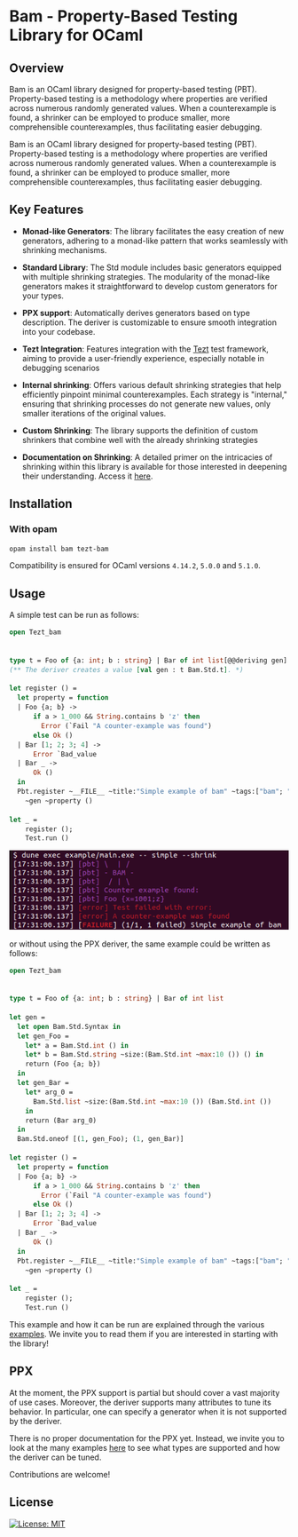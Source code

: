 # Bam - Property-Based Testing Library for OCaml

## Overview

Bam is an OCaml library designed for property-based testing (PBT).
Property-based testing is a methodology where properties are verified
across numerous randomly generated values. When a counterexample is
found, a shrinker can be employed to produce smaller, more
comprehensible counterexamples, thus facilitating easier debugging.

Bam is an OCaml library designed for property-based testing (PBT).
Property-based testing is a methodology where properties are verified
across numerous randomly generated values. When a counterexample is
found, a shrinker can be employed to produce smaller, more
comprehensible counterexamples, thus facilitating easier debugging.

## Key Features

- **Monad-like Generators**: The library facilitates the easy creation of
  new generators, adhering to a monad-like pattern that works
  seamlessly with shrinking mechanisms.

- **Standard Library**: The Std module includes basic generators
  equipped with multiple shrinking strategies. The modularity of the
  monad-like generators makes it straightforward to develop custom
  generators for your types.

- **PPX support**: Automatically derives generators based on type
    description. The deriver is customizable to ensure smooth
    integration into your codebase.

- **Tezt Integration**: Features integration with the
    [Tezt](https://gitlab.com/nomadic-labs/tezt) test framework,
    aiming to provide a user-friendly experience, especially notable
    in debugging scenarios

- **Internal shrinking**: Offers various default shrinking strategies
    that help efficiently pinpoint minimal counterexamples. Each
    strategy is "internal," ensuring that shrinking processes do not
    generate new values, only smaller iterations of the original
    values.

- **Custom Shrinking**: The library supports the definition of custom
  shrinkers that combine well with the already shrinking strategies

- **Documentation on Shrinking**: A detailed primer on the intricacies
  of shrinking within this library is available for those interested
  in deepening their understanding. Access it
  [here](https://francoisthire.github.io/bam/bam/shrinking.html).

## Installation

### With opam

```bash
opam install bam tezt-bam
```

Compatibility is ensured for OCaml versions `4.14.2`, `5.0.0` and
`5.1.0`.

## Usage

A simple test can be run as follows:

```ocaml
open Tezt_bam


type t = Foo of {a: int; b : string} | Bar of int list[@@deriving gen]
(** The deriver creates a value [val gen : t Bam.Std.t]. *)

let register () =
  let property = function
  | Foo {a; b} ->
      if a > 1_000 && String.contains b 'z' then
        Error (`Fail "A counter-example was found")
      else Ok ()
  | Bar [1; 2; 3; 4] ->
      Error `Bad_value
  | Bar _ ->
      Ok ()
  in  
  Pbt.register ~__FILE__ ~title:"Simple example of bam" ~tags:["bam"; "simple"]
    ~gen ~property ()

let _ = 
    register ();
    Test.run ()
```

![executation of bam example](media/bam.png)


or without using the PPX deriver, the same example could be written as follows:

```ocaml
open Tezt_bam


type t = Foo of {a: int; b : string} | Bar of int list

let gen =
  let open Bam.Std.Syntax in
  let gen_Foo =
    let* a = Bam.Std.int () in
    let* b = Bam.Std.string ~size:(Bam.Std.int ~max:10 ()) () in
    return (Foo {a; b})
  in
  let gen_Bar =
    let* arg_0 =      
      Bam.Std.list ~size:(Bam.Std.int ~max:10 ()) (Bam.Std.int ())
    in
    return (Bar arg_0)
  in
  Bam.Std.oneof [(1, gen_Foo); (1, gen_Bar)]

let register () =  
  let property = function
  | Foo {a; b} ->
      if a > 1_000 && String.contains b 'z' then
        Error (`Fail "A counter-example was found")
      else Ok ()
  | Bar [1; 2; 3; 4] ->
      Error `Bad_value
  | Bar _ ->
      Ok ()
  in  
  Pbt.register ~__FILE__ ~title:"Simple example of bam" ~tags:["bam"; "simple"]
    ~gen ~property ()

let _ = 
    register ();
    Test.run ()
```

This example and how it can be run are explained through the various
[examples](https://github.com/francoisthire/bam/tree/master/example). We invite
you to read them if you are interested in starting with the library!

## PPX

At the moment, the PPX support is partial but should cover a vast majority of
use cases. Moreover, the deriver supports many attributes to tune its behavior.
In particular, one can specify a generator when it is not supported by the
deriver.

There is no proper documentation for the PPX yet. Instead, we invite you to look
at the many examples
[here](https://github.com/francoisthire/bam/blob/master/test/ppx.ml) to see what
types are supported and how the deriver can be tuned. 

Contributions are welcome!

## License

[![License: MIT](https://img.shields.io/badge/License-MIT-yellow.svg)](https://opensource.org/licenses/MIT)
